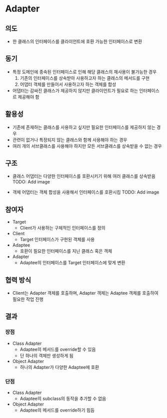 # Adapter

## 의도

- 한 클래스의 인터페이스를 클라이언트에 호환 가능한 인터페이스로 변환

## 동기

- 특정 도메인에 종속된 인터페이스로 인해 해당 클래스의 재사용이 불가능한 경우
  1. 기존의 인터페이스를 상속받아 사용하고자 하는 클래스의 메서드를 구현
  2. 어댑터 객체를 만들어서 사용하고자 하는 객체를 합성
- 어댑터는 감싸진 클래스가 제공하지 않지만 클라이언트가 필요로 하는 인터페이스르 제공해야 함

## 활용성

- 기존에 존재하는 클래스를 사용하고 싶지만 필요한 인터페이스를 제공하지 않는 경우
- 관련이 없거나 특정되지 않는 클래스와 함께 사용해야 하는 경우
- 여러 개의 서브클래스를 사용해야 하지만 모든 서브클래스를 상속받을 수 없는 경우

## 구조

- 클래스 어댑터는 다양한 인터페이스를 호환시키기 위해 여러 클래스를 상속받음
  TODO: Add image

- 객체 어댑터는 객체 합성을 사용해서 인터페이스를 호환시킴
  TODO: Add image

## 참여자

- Target
  - Client가 사용하는 구체적인 인터페이스를 정의
- Client
  - Target 인터페이스가 구현된 객체를 사용
- Adaptee
  - 호환이 필요한 인터페이스를 지닌 클래스 혹은 객체
- Adapter
  - Adaptee의 인터페이스를 Target 인터페이스에 맞게 변환

## 협력 방식

- Client는 Adapter 객체를 호출하며, Adapter 객체는 Adaptee 객체를 호출하여 필요한 작업 진행

## 결과

### 장점

- Class Adapter
  - Adaptee의 메서드를 override할 수 있음
  - 단 하나의 객체만 생성하게 됨
- Object Adapter
  - 하나의 Adapter가 다양한 Adaptee에 호환

### 단점

- Class Adapter
  - Adaptee의 subclass의 동작을 추가할 수 없음
- Object Adapter
  - Adaptee의 메서드를 override하기 힘듬
